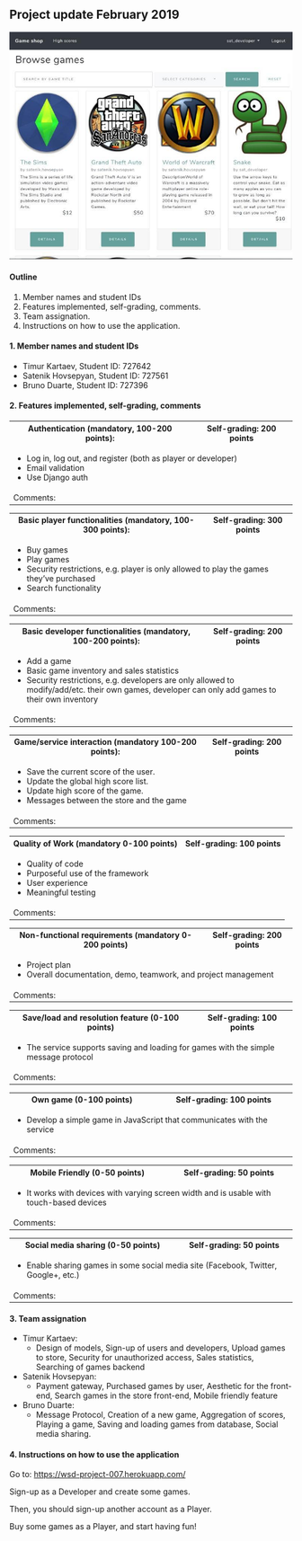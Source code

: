 ## Project update February 2019

![](/static/gameshop_snapshot.jpg)

#### Outline

1. Member names and student IDs
1. Features implemented, self-grading, comments.
1. Team assignation.
1. Instructions on how to use the application.

#### 1. Member names and student IDs

* Timur Kartaev, Student ID:  727642
* Satenik Hovsepyan, Student ID: 727561
* Bruno Duarte, Student ID: 727396

#### 2. Features implemented, self-grading, comments

<table>
  <tr>
    <th> 
      Authentication (mandatory, 100-200 points):
    </th>
    <th> 
      Self-grading: 200 points
    </th>
  </tr>
  <tr>
    <td colspan="2">
      <ul>
        <li>Log in, log out, and register (both as player or developer)</li>
        <li>Email validation</li>
        <li>Use Django auth</li>
      </ul>
    </td>
  </tr>
  <td colspan="2">
    Comments:
  </td>
</table>

<table>
  <tr>
    <th>
      Basic player functionalities (mandatory, 100-300 points):
    </th>
    <th> 
      Self-grading: 300 points
    </th>
  </tr>
  <tr>
    <td colspan="2">
      <ul>
        <li>Buy games</li>
        <li>Play games</li>
        <li>Security restrictions, e.g. player is only allowed to play the games they’ve purchased</li>
        <li>Search functionality</li>
      </ul>
    </td>
  </tr>
  <td colspan="2">
    Comments:
  </td>
</table>

<table>
  <tr>
    <th>
      Basic developer functionalities (mandatory, 100-200 points):
    </th>
    <th> 
      Self-grading: 200 points
    </th>
  </tr>
  <tr>
    <td colspan="2">
      <ul>
        <li>Add a game</li>
        <li>Basic game inventory and sales statistics</li>
        <li>Security restrictions, e.g. developers are only allowed to modify/add/etc. their own games, developer can only add games to their own inventory</li>
      </ul>
    </td>
  </tr>
  <td colspan="2">
    Comments:
  </td>
</table>

<table>
  <tr>
    <th>
      Game/service interaction (mandatory 100-200 points):
    </th>
    <th> 
      Self-grading: 200 points
    </th>
  </tr>
  <tr>
    <td colspan="2">
      <ul>
        <li>Save the current score of the user.</li>
        <li>Update the global high score list.
</li>
        <li>Update high score of the game.</li>
        <li>Messages between the store and the game</li>
      </ul>
    </td>
  </tr>
  <td colspan="2">
    Comments:
  </td>
</table>


<table>
  <tr>
    <th>
      Quality of Work (mandatory 0-100 points)
    </th>
    <th> 
      Self-grading: 100 points
    </th>
  </tr>
  <tr>
    <td colspan="2">
      <ul>
        <li>Quality of code</li>
        <li>Purposeful use of the framework</li>
        <li>User experience</li>
        <li>Meaningful testing</li>
      </ul>
    </td>
  </tr>
  <td colspan="2">
    Comments:
  </td>
</table>



<table>
  <tr>
    <th>
      Non-functional requirements (mandatory 0-200 points)
    </th>
    <th> 
      Self-grading: 200 points
    </th>
  </tr>
  <tr>
    <td colspan="2">
      <ul>
        <li>Project plan</li>
        <li>Overall documentation, demo, teamwork, and project management</li>
      </ul>
    </td>
  </tr>
  <td colspan="2">
    Comments:
  </td>
</table>


<table>
  <tr>
    <th>
      Save/load and resolution feature (0-100 points)
    </th>
    <th> 
      Self-grading: 100 points
    </th>
  </tr>
  <tr>
    <td colspan="2">
      <ul>
        <li>The service supports saving and loading for games with the simple message protocol </li>
      </ul>
    </td>
  </tr>
  <td colspan="2">
    Comments:
  </td>
</table>


<table>
  <tr>
    <th>
      Own game (0-100 points)
    </th>
    <th> 
      Self-grading: 100 points
    </th>
  </tr>
  <tr>
    <td colspan="2">
      <ul>
        <li>Develop a simple game in JavaScript that communicates with the service</li>
      </ul>
    </td>
  </tr>
  <td colspan="2">
    Comments:
  </td>
</table>

<table>
  <tr>
    <th>
      Mobile Friendly (0-50 points)
    </th>
    <th> 
      Self-grading: 50 points
    </th>
  </tr>
  <tr>
    <td colspan="2">
      <ul>
        <li>It works with devices with varying screen width and is usable with touch-based devices</li>
      </ul>
    </td>
  </tr>
  <td colspan="2">
    Comments:
  </td>
</table>

<table>
  <tr>
    <th>
      Social media sharing (0-50 points)
    </th>
    <th> 
      Self-grading: 50 points
    </th>
  </tr>
  <tr>
    <td colspan="2">
      <ul>
        <li>Enable sharing games in some social media site (Facebook, Twitter, Google+, etc.)</li>
      </ul>
    </td>
  </tr>
  <td colspan="2">
    Comments:
  </td>
</table>


#### 3. Team assignation

* Timur Kartaev: 
    * Design of models, Sign-up of users and developers, Upload games to store, Security for unauthorized access, Sales statistics, Searching of games backend
* Satenik Hovsepyan:
    * Payment gateway, Purchased games by user, Aesthetic for the front-end, Search games in the store front-end, Mobile friendly feature
* Bruno Duarte:
    * Message Protocol, Creation of a new game, Aggregation of scores, Playing a game, Saving and loading games from database, Social media sharing.
    
#### 4. Instructions on how to use the application

Go to: https://wsd-project-007.herokuapp.com/

Sign-up as a Developer and create some games.

Then, you should sign-up another account as a Player.

Buy some games as a Player, and start having fun!